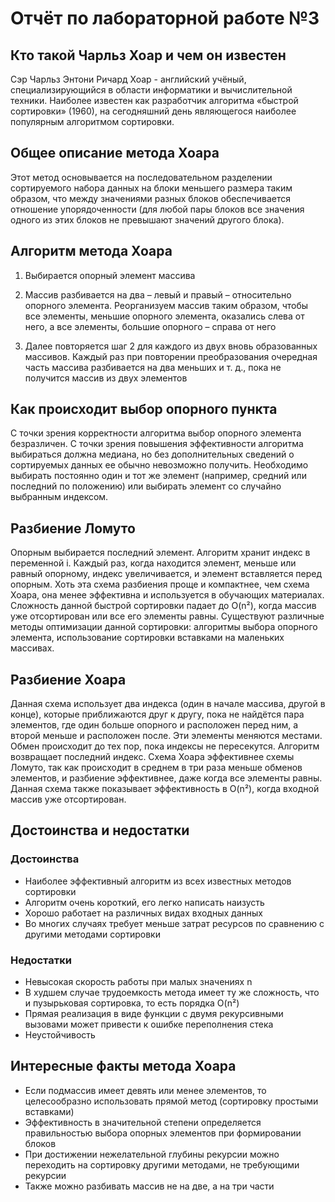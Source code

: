 # Отчёт по лабораторной работе №3 #

## Кто такой Чарльз Хоар и чем он известен ##

Сэр Чарльз Энтони Ричард Хоар - английский учёный, специализирующийся в области информатики и вычислительной техники. Наиболее известен как разработчик алгоритма «быстрой сортировки» (1960), на сегодняшний день являющегося наиболее популярным алгоритмом сортировки.

## Общее описание метода Хоара ##

Этот метод основывается на последовательном разделении сортируемого набора данных на блоки меньшего размера таким образом, что между значениями разных блоков обеспечивается отношение упорядоченности (для любой пары блоков все значения одного из этих блоков не превышают значений другого блока).

## Алгоритм метода Хоара ##

1. Выбирается опорный элемент массива

2. Массив разбивается на два – левый и правый – относительно опорного элемента. Реорганизуем массив таким образом, чтобы все элементы, меньшие опорного элемента, оказались слева от него, а все элементы, большие опорного – справа от него

3. Далее повторяется шаг 2 для каждого из двух вновь образованных массивов. Каждый раз при повторении преобразования очередная часть массива разбивается на два меньших и т. д., пока не получится массив из двух элементов

## Как происходит выбор опорного пункта ##

С точки зрения корректности алгоритма выбор опорного элемента безразличен. С точки зрения повышения эффективности алгоритма выбираться должна медиана, но без дополнительных сведений о сортируемых данных ее обычно невозможно получить. Необходимо выбирать постоянно один и тот же элемент (например, средний или последний по положению) или выбирать элемент со случайно выбранным индексом.

## Разбиение Ломуто ##

Опорным выбирается последний элемент. Алгоритм хранит индекс в переменной i. Каждый раз, когда находится элемент, меньше или равный опорному, индекс увеличивается, и элемент вставляется перед опорным. Хоть эта схема разбиения проще и компактнее, чем схема Хоара, она менее эффективна и используется в обучающих материалах. Сложность данной быстрой сортировки падает до O(n²), когда массив уже отсортирован или все его элементы равны. Существуют различные методы оптимизации данной сортировки: алгоритмы выбора опорного элемента, использование сортировки вставками на маленьких массивах.

## Разбиение Хоара ##

Данная схема использует два индекса (один в начале массива, другой в конце), которые приближаются друг к другу, пока не найдётся пара элементов, где один больше опорного и расположен перед ним, а второй меньше и расположен после. Эти элементы меняются местами. Обмен происходит до тех пор, пока индексы не пересекутся. Алгоритм возвращает последний индекс. Схема Хоара эффективнее схемы Ломуто, так как происходит в среднем в три раза меньше обменов элементов, и разбиение эффективнее, даже когда все элементы равны. Данная схема также показывает эффективность в O(n²), когда входной массив уже отсортирован.

## Достоинства и недостатки ##

### Достоинства ###

- Наиболее эффективный алгоритм из всех известных методов сортировки
- Алгоритм очень короткий, его легко написать наизусть
- Хорошо работает на различных видах входных данных
- Во многих случаях требует меньше затрат ресурсов по сравнению с другими методами сортировки

### Недостатки ###

- Невысокая скорость работы при малых значениях n
- В худшем случае трудоемкость метода имеет ту же сложность, что и пузырьковая сортировка, то есть порядка O(n²)
- Прямая реализация в виде функции с двумя рекурсивными вызовами может привести к ошибке переполнения стека
- Неустойчивость

## Интересные факты метода Хоара ##

- Если подмассив имеет девять или менее элементов, то целесообразно использовать прямой метод (сортировку простыми вставками)
- Эффективность в значительной степени определяется правильностью выбора опорных элементов при формировании блоков
- При достижении нежелательной глубины рекурсии можно переходить на сортировку другими методами, не требующими рекурсии
- Также можно разбивать массив не на две, а на три части
